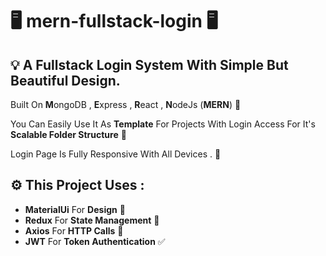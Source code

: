 # 🖥️ mern-fullstack-login 🖥️
## 💡 A Fullstack Login System With Simple But Beautiful Design. 
Built On **M**ongoDB , **E**xpress , **R**eact , **N**odeJs (**MERN**) 🍔

You Can Easily Use It As **Template** For Projects With Login Access For It's      **Scalable Folder Structure** 📁

Login Page Is Fully Responsive With All Devices . 📱

## ⚙️ This Project Uses : 
- **MaterialUi** For **Design** 🎨
- **Redux** For **State Management** 💾
- **Axios** For **HTTP Calls** 💬
- **JWT** For **Token Authentication** ✅
